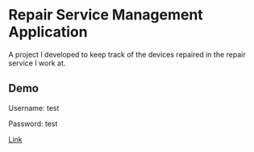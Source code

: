 
# Repair Service Management Application

A project I developed to keep track of the devices repaired in the repair service I work at.


## Demo

Username: test

Password: test

[Link](https://rms-app-a61afc0f7f06.herokuapp.com/) 
  

